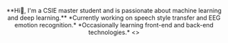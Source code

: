 <p align="center">
  **Hi👋, I'm a CSIE master student and is passionate about machine learning and deep learning.**  
  *Currently working on speech style transfer and EEG emotion recognition.*  
  *Occasionally learning front-end and back-end technologies.*
<>

<!--
**fish0131/fish0131** is a ✨ _special_ ✨ repository because its `README.md` (this file) appears on your GitHub profile.

Here are some ideas to get you started:

- 🔭 I’m currently working on ...
- 🌱 I’m currently learning ...
- 👯 I’m looking to collaborate on ...
- 🤔 I’m looking for help with ...
- 💬 Ask me about ...
- 📫 How to reach me: ...
- 😄 Pronouns: ...
- ⚡ Fun fact: ...
-->
